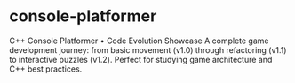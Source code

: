 # console-platformer
C++ Console Platformer • Code Evolution Showcase  A complete game development journey: from basic movement (v1.0) through refactoring (v1.1) to interactive puzzles (v1.2). Perfect for studying game architecture and C++ best practices.
